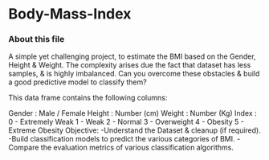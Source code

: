 # Body-Mass-Index

### About this file
A simple yet challenging project, to estimate the BMI based on the Gender, Height & Weight.
The complexity arises due the fact that dataset has less samples, & is highly imbalanced.
Can you overcome these obstacles & build a good predictive model to classify them?

This data frame contains the following columns:

Gender : Male / Female
Height : Number (cm)
Weight : Number (Kg)
Index :
0 - Extremely Weak
1 - Weak
2 - Normal
3 - Overweight
4 - Obesity
5 - Extreme Obesity
Objective:
-Understand the Dataset & cleanup (if required).
-Build classification models to predict the various categories of BMI.
-Compare the evaluation metrics of various classification algorithms.
